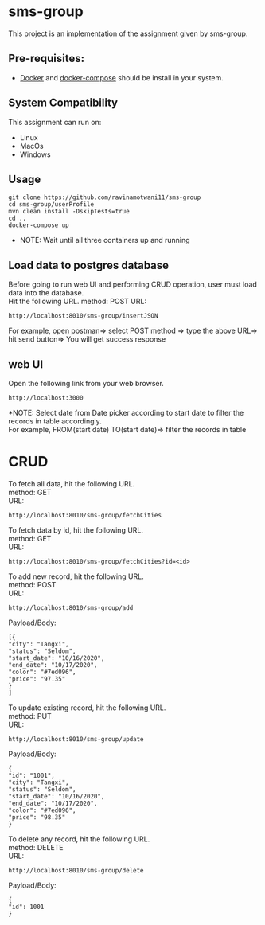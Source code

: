 # sms-group 

This project is an implementation of the assignment given by sms-group.

## Pre-requisites:
* [Docker](https://docs.docker.com/engine/install/) and [docker-compose](https://docs.docker.com/compose/install/) should be install in your system.

## System Compatibility
This assignment can run on:
* Linux
* MacOs
* Windows

## Usage

```
git clone https://github.com/ravinamotwani11/sms-group
cd sms-group/userProfile
mvn clean install -DskipTests=true
cd ..
docker-compose up
```  
* NOTE: Wait until all three containers up and running

## Load data to postgres database
Before going to run web UI and performing CRUD operation, user must load data into the database.  
Hit the following URL. 
method: POST 
URL: 
```
http://localhost:8010/sms-group/insertJSON
```  
For example, open postman=> select POST method => type the above URL=> hit send button=> You will get success response  
 

## web UI
Open the following link from your web browser.  
```
http://localhost:3000
```  
*NOTE: Select date from Date picker according to start date to filter the records in table accordingly.  
For example, FROM(start date) TO(start date)=> filter the records in table

# CRUD
To fetch all data, hit the following URL.  
method: GET  
URL: 
``` 
http://localhost:8010/sms-group/fetchCities
```  
  
To fetch data by id, hit the following URL.  
method: GET  
URL: 
```
http://localhost:8010/sms-group/fetchCities?id=<id>
```  
  
To add new record, hit the following URL.  
method: POST  
URL: 
```
http://localhost:8010/sms-group/add
```
 
Payload/Body: 
```
[{  
"city": "Tangxi",  
"status": "Seldom",  
"start_date": "10/16/2020",  
"end_date": "10/17/2020",  
"color": "#7ed096",  
"price": "97.35"  
}
]
```  
 
    
To update existing record, hit the following URL.  
method: PUT  
URL: 
```
http://localhost:8010/sms-group/update
```  
  
Payload/Body: 
```
{  
"id": "1001",  
"city": "Tangxi",  
"status": "Seldom",  
"start_date": "10/16/2020",  
"end_date": "10/17/2020",  
"color": "#7ed096",  
"price": "98.35"  
}
```  
  
    
To delete any record, hit the following URL.  
method: DELETE  
URL: 
```
http://localhost:8010/sms-group/delete
```  
 
Payload/Body: 
```
{  
"id": 1001  
}
```
 

